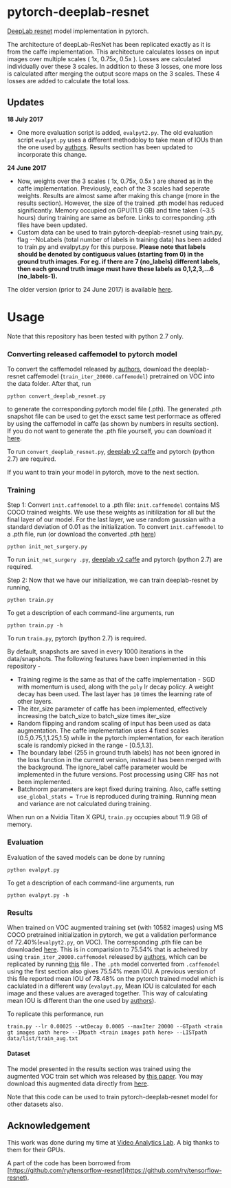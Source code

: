 # pytorch-deeplab-resnet
[DeepLab resnet](https://arxiv.org/abs/1606.00915) model implementation in pytorch. 

The architecture of deepLab-ResNet has been replicated exactly as it is from the caffe implementation. This architecture calculates losses on input images over multiple scales ( 1x, 0.75x, 0.5x ). Losses are calculated individually over these 3 scales. In addition to these 3 losses, one more loss is calculated after merging the output score maps on the 3 scales. These 4 losses are added to calculate the total loss.

## Updates

**18 July 2017**
* One more evaluation script is added, `evalpyt2.py`. The old evaluation script `evalpyt.py` uses a different methodoloy to take mean of IOUs than the one used by [authors](https://arxiv.org/abs/1606.00915). Results section has been updated to incorporate this change.

**24 June 2017**

* Now, weights over the 3 scales ( 1x, 0.75x, 0.5x ) are shared as in the caffe implementation. Previously, each of the 3 scales had seperate weights. Results are almost same after making this change (more in the results section). However, the size of the trained .pth model has reduced significantly. Memory occupied on GPU(11.9 GB) and time taken (~3.5 hours) during training are same as before. Links to corresponding .pth files have been updated.
* Custom data can be used to train pytorch-deeplab-resnet using train.py, flag --NoLabels (total number of labels in training data) has been added to train.py and evalpyt.py for this purpose. **Please note that labels should be denoted by contiguous values (starting from 0) in the ground truth images. For eg. if there are 7 (no_labels) different labels, then each ground truth image must have these labels as 0,1,2,3,...6 (no_labels-1).**

The older version (prior to 24 June 2017) is available [here](https://github.com/isht7/pytorch-deeplab-resnet/tree/independent_wts).

# Usage
Note that this repository has been tested with python 2.7 only.
### Converting released caffemodel to pytorch model
To convert the caffemodel released by [authors](https://arxiv.org/abs/1606.00915), download the deeplab-resnet caffemodel (`train_iter_20000.caffemodel`) pretrained on VOC into the data folder. After that, run
```
python convert_deeplab_resnet.py
```
to generate the corresponding pytorch model file (.pth). The generated .pth snapshot file can be used to get the exsct same test performace as offered by using the caffemodel in caffe (as shown by numbers in results section). If you do not want to generate the .pth file yourself, you can download it [here](https://drive.google.com/open?id=0BxhUwxvLPO7TeXFNQ3YzcGI4Rjg).

To run `convert_deeplab_resnet.py`, [deeplab v2 caffe](https://bitbucket.org/aquariusjay/deeplab-public-ver2) and pytorch (python 2.7) are required.

If you want to train your model in pytorch, move to the next section.
### Training 
Step 1: Convert `init.caffemodel` to a .pth file: `init.caffemodel` contains MS COCO trained weights. We use these weights as initilization for all but the final layer of our model. For the last layer, we use random gaussian with a standard deviation of 0.01 as the initialization.
To convert `init.caffemodel` to a .pth file, run (or download the converted .pth [here](https://drive.google.com/open?id=0BxhUwxvLPO7TVFJQU1dwbXhHdEk))
```
python init_net_surgery.py
```
To run `init_net_surgery .py`, [deeplab v2 caffe](https://bitbucket.org/aquariusjay/deeplab-public-ver2) and pytorch (python 2.7) are required.

Step 2: Now that we have our initialization, we can train deeplab-resnet by running,
```
python train.py
```
To get a description of each command-line arguments, run
```
python train.py -h
```
To run `train.py`, pytorch (python 2.7) is required.


By default, snapshots are saved in every 1000 iterations in the  data/snapshots.
The following features have been implemented in this repository -
* Training regime is the same as that of the caffe implementation - SGD with momentum is used, along with the `poly` lr decay policy. A weight decay has been used. The last layer has `10` times the learning rate of other layers.  
* The iter\_size parameter of caffe has been implemented, effectively increasing the batch\_size to batch\_size times iter\_size
* Random flipping and random scaling of input has been used as data augmentation. The caffe implementation uses 4 fixed scales (0.5,0.75,1,1.25,1.5) while in the pytorch implementation, for each iteration scale is randomly picked in the range - [0.5,1.3].
* The boundary label (255 in ground truth labels) has not been ignored in the loss function in the current version, instead it has been merged with the background. The ignore\_label caffe parameter would be implemented in the future versions. Post processing using CRF has not been implemented.
* Batchnorm parameters are kept fixed during training. Also, caffe setting `use_global_stats = True` is reproduced during training. Running mean and variance are not calculated during training.

When run on a Nvidia Titan X GPU, `train.py` occupies about 11.9 GB of memory. 

### Evaluation
Evaluation of the saved models can be done by running
```
python evalpyt.py
```
To get a description of each command-line arguments, run
```
python evalpyt.py -h
```
### Results
When trained on VOC augmented training set (with 10582 images) using MS COCO pretrained initialization in pytorch, we get a validation performance of 72.40%(`evalpyt2.py`, on VOC). The corresponding .pth file can be downloaded [here](https://drive.google.com/open?id=0BxhUwxvLPO7TT0Y5UndZckIwMVE). This is in comparision to 75.54% that is acheived by using `train_iter_20000.caffemodel` released by [authors](https://arxiv.org/abs/1606.00915), which can be replicated by running [this](https://github.com/isht7/pytorch-deeplab-resnet/blob/development/caffe_evalpyt.py) file . The `.pth` model converted from `.caffemodel` using the first section also gives 75.54% mean IOU.
A previous version of this file reported mean IOU of 78.48% on the pytorch trained model which is caclulated in a different way (`evalpyt.py`, Mean IOU is calculated for each image and these values are averaged together. This way of calculating mean IOU is different than the one used by [authors](https://arxiv.org/abs/1606.00915)). 

To replicate this performance, run 
```
train.py --lr 0.00025 --wtDecay 0.0005 --maxIter 20000 --GTpath <train gt images path here> --IMpath <train images path here> --LISTpath data/list/train_aug.txt
```
#### Dataset
The model presented in the results section was trained using the augmented VOC train set which was released by [this paper](http://home.bharathh.info/pubs/pdfs/BharathICCV2011.pdf). You may download this augmented data directly from [here](https://1drv.ms/u/s!AvBNaER10ndvhb4mFM_LkXLQ6yl9Og).

Note that this code can be used to train pytorch-deeplab-resnet model for other datasets also. 

## Acknowledgement
This work was done during my time at [Video Analytics Lab](http://val.serc.iisc.ernet.in/valweb/). A big thanks to them for their GPUs.
 
A part of the code has been borrowed from [https://github.com/ry/tensorflow-resnet](https://github.com/ry/tensorflow-resnet).
